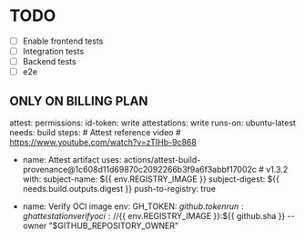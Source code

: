 # TODO

- [ ] Enable frontend tests
- [ ] Integration tests
- [ ] Backend tests
- [ ] e2e

## ONLY ON BILLING PLAN

attest:
  permissions:
    id-token: write
    attestations: write
  runs-on: ubuntu-latest
  needs: build
  steps:
    # Attest reference video
    # https://www.youtube.com/watch?v=zTIHb-9c868
  - name: Attest artifact
    uses: actions/attest-build-provenance@1c608d11d69870c2092266b3f9a6f3abbf17002c # v1.3.2
    with:
      subject-name: ${{ env.REGISTRY_IMAGE }}
      subject-digest: ${{ needs.build.outputs.digest }}
      push-to-registry: true

  - name: Verify OCI image
    env:
      GH_TOKEN: ${{ github.token }}
    run: gh attestation verify oci://${{ env.REGISTRY_IMAGE }}:${{ github.sha }} --owner "$GITHUB_REPOSITORY_OWNER"
